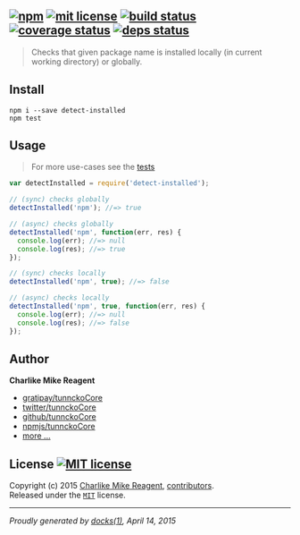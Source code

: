 ## [![npm][npmjs-img]][npmjs-url] [![mit license][license-img]][license-url] [![build status][travis-img]][travis-url] [![coverage status][coveralls-img]][coveralls-url] [![deps status][daviddm-img]][daviddm-url]

> Checks that given package name is installed locally (in current working directory) or globally.

## Install
```
npm i --save detect-installed
npm test
```


## Usage
> For more use-cases see the [tests](./test.js)

```js
var detectInstalled = require('detect-installed');

// (sync) checks globally
detectInstalled('npm'); //=> true

// (async) checks globally
detectInstalled('npm', function(err, res) {
  console.log(err); //=> null
  console.log(res); //=> true
});

// (sync) checks locally
detectInstalled('npm', true); //=> false

// (async) checks locally
detectInstalled('npm', true, function(err, res) {
  console.log(err); //=> null
  console.log(res); //=> false
});
```


## Author
**Charlike Mike Reagent**
+ [gratipay/tunnckoCore][author-gratipay]
+ [twitter/tunnckoCore][author-twitter]
+ [github/tunnckoCore][author-github]
+ [npmjs/tunnckoCore][author-npmjs]
+ [more ...][contrib-more]


## License [![MIT license][license-img]][license-url]
Copyright (c) 2015 [Charlike Mike Reagent][contrib-more], [contributors][contrib-graf].  
Released under the [`MIT`][license-url] license.


[npmjs-url]: http://npm.im/detect-installed
[npmjs-img]: https://img.shields.io/npm/v/detect-installed.svg?style=flat&label=detect-installed

[coveralls-url]: https://coveralls.io/r/tunnckoCore/detect-installed?branch=master
[coveralls-img]: https://img.shields.io/coveralls/tunnckoCore/detect-installed.svg?style=flat

[license-url]: https://github.com/tunnckoCore/detect-installed/blob/master/license.md
[license-img]: https://img.shields.io/badge/license-MIT-blue.svg?style=flat

[travis-url]: https://travis-ci.org/tunnckoCore/detect-installed
[travis-img]: https://img.shields.io/travis/tunnckoCore/detect-installed.svg?style=flat

[daviddm-url]: https://david-dm.org/tunnckoCore/detect-installed
[daviddm-img]: https://img.shields.io/david/tunnckoCore/detect-installed.svg?style=flat

[author-gratipay]: https://gratipay.com/tunnckoCore
[author-twitter]: https://twitter.com/tunnckoCore
[author-github]: https://github.com/tunnckoCore
[author-npmjs]: https://npmjs.org/~tunnckocore

[contrib-more]: http://j.mp/1stW47C
[contrib-graf]: https://github.com/tunnckoCore/detect-installed/graphs/contributors

***

_Proudly generated by [docks(1)](https://github.com/tunnckoCore), April 14, 2015_